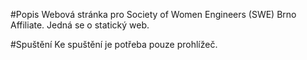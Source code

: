 #Popis
Webová stránka pro Society of Women Engineers (SWE) Brno Affiliate. Jedná se o statický web.

#Spuštění
Ke spuštění je potřeba pouze prohlížeč.